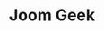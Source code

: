 ---
title: Joom Geek
description: Great prices. Free shipping, Easy to use.
url: https://www.joom.com/
image:
    # url: '/assets/images/cafe.png'
    # alt: 'Cafe'
tags: ['gadget', 'tool', 'shop']
pubDate: 2023-11-10
draft: false
---